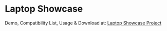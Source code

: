 # Laptop Showcase

Demo, Compatibility List, Usage & Download at:
[Laptop Showcase Project](http://www.jonasweigert.com/code/laptop-showcase/)